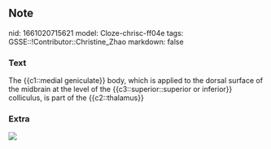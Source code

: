 ## Note
nid: 1661020715621
model: Cloze-chrisc-ff04e
tags: GSSE::!Contributor::Christine_Zhao
markdown: false

### Text
<div>
  <div>
    <div>
      The {{c1::medial geniculate}} body, which is applied to the
      dorsal surface of the midbrain at the level of the
      {{c3::superior::superior or inferior}} colliculus, is part of
      the {{c2::thalamus}}
    </div>
  </div>
</div>

### Extra
<img src="Screen%20Shot%202021-08-11%20at%208.26.24%20pm.png">
